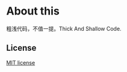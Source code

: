 # About this

粗浅代码，不值一提。Thick And Shallow Code.


## License

[MIT license](http://opensource.org/licenses/MIT)
